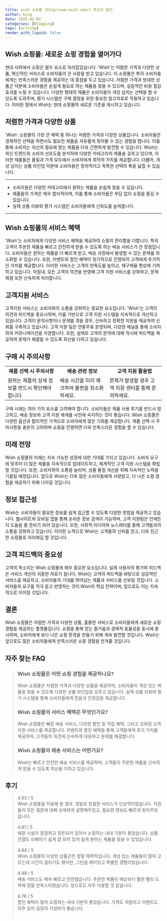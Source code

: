 ```yaml
---
title: wish 쇼핑몰 (http//www.wish.com/) 최고의 할인
author: bing
date: 2025-02-03
categories: [Blogging]
tags: [writing]
render_with_liquid: false
---
```



<h2 id='쇼핑몰_별미'>Wish 쇼핑몰: 새로운 쇼핑 경험을 열어가다</h2>

<p>현대 사회에서 쇼핑은 필수 요소로 자리잡았습니다. 'Wish'는 저렴한 가격과 다양한 상품, 혁신적인 서비스로 소비자들의 큰 사랑을 받고 있습니다. 이 쇼핑몰은 특히 소비자들에게는 만족스러운 경험을 제공하는 데 중점을 두고 있습니다. 저렴한 가격과 방대한 상품군 덕분에 소비자들은 손쉽게 필요로 하는 제품을 찾을 수 있으며, 실질적인 비용 절감 효과를 누릴 수 있습니다. 다양한 형태의 제품은 소비자들이 개성 넘치는 선택을 할 수 있도록 도와주며, 평가 시스템은 구매 결정을 위한 중요한 참고자료로 작용하고 있습니다. 이러한 점에서 Wish는 현대 쇼핑몰의 새로운 기준을 제시하고 있습니다.</p>

<h2 id='저렴한_가격과_다양한_상품'>저렴한 가격과 다양한 상품</h2>

<p>'Wish' 쇼핑몰의 가장 큰 매력 중 하나는 저렴한 가격과 다양한 상품입니다. 소비자들은 경제적인 선택을 하면서도 필요한 제품을 자유롭게 찾아볼 수 있는 경험을 합니다. 이를 통해 소비자는 자신의 필요에 맞는 제품을 더욱 간편하게 발견할 수 있습니다. Wish는 최신 트렌드와 소비자 선호도를 분석하여 다양한 카테고리의 제품을 갖추고 있으며, 이러한 제품들은 품질과 가격 모두에서 소비자에게 최적의 가치를 제공합니다. 더불어, 개성 넘치는 상품 라인업 덕분에 소비자들은 창의적이고 독특한 선택의 폭을 넓힐 수 있습니다. </p>

<hr />

<ul>
    <li>소비자들은 다양한 카테고리에서 원하는 제품을 손쉽게 찾을 수 있습니다.</li>
    <li>제품들의 가격은 매우 합리적이며, 이를 통해 소비자들은 부담 없이 쇼핑을 즐길 수 있습니다.</li>
    <li>실제 상품 리뷰와 평가 시스템은 소비자들에게 신뢰도를 높여줍니다.</li>
</ul>

<hr />

<h2 id='서비스_혜택'>Wish 쇼핑몰의 서비스 혜택</h2>

<p>'Wish'는 소비자에게 다양한 서비스 혜택을 제공하여 쇼핑의 편리함을 더합니다. 특히 고객이 주문한 제품을 빠르고 안전하게 받을 수 있도록 하는 배송 서비스가 큰 장점입니다. 소비자들은 원하는 제품을 더 빠르게 받고, 배송 과정에서 발생할 수 있는 문제를 최소화할 수 있습니다. 또한, 이벤트와 할인 혜택이 정기적으로 진행되어 고객에게 추가적인 가치를 제공합니다. 이러한 서비스는 고객의 만족도를 높이고, 재구매율 향상에 기여하고 있습니다. 마침내, 모든 고객의 의견을 반영해 고객 지원 서비스를 강화하고, 문제 해결 또한 신속하게 처리합니다.</p>

<h2 id='고객지원서비스'>고객지원 서비스</h2>

<p>고객지원 서비스는 소비자와의 소통을 강화하는 중요한 요소입니다. 'Wish'는 고객의 의견과 피드백을 중요시하며, 이를 기반으로 고객 지원 시스템을 지속적으로 개선하고 있습니다. 고객이 문의사항이나 문제를 겪을 경우, 신속하고 정확한 지원을 제공하여 신뢰를 구축하고 있습니다. 고객 지원 팀은 연중무휴 운영되며, 다양한 채널을 통해 소비자와의 커뮤니케이션을 지원합니다. 또한, 실제로 고객의 문의에 대해 적시에 피드백을 제공하여 문제가 해결될 수 있도록 최선을 다하고 있습니다.</p>

<h2 id='주의사항'>구매 시 주의사항</h2>

<table>
    <tr>
        <td style="text-align: center; height: 17px;"><b>제품 선택 시 주의사항</b></td>
        <td style="text-align: center; height: 17px;"><b>배송 관련 정보</b></td>
        <td style="text-align: center; height: 17px;"><b>고객 지원 활용법</b></td>
    </tr>
    <tr>
        <td>원하는 제품의 상세 정보를 반드시 확인해야 합니다.</td>
        <td>배송 시간을 미리 체크하여 불편을 최소화하세요.</td>
        <td>문제가 발생할 경우 고객 지원 센터를 통해 문의하세요.</td>
    </tr>
</table>

<p>구매 시에는 여러 가지 요소를 고려해야 합니다. 소비자들은 제품 사용 후기를 반드시 참고하고, 배송 정보와 고객 지원 체계를 사전에 숙지하는 것이 좋습니다. Wish 쇼핑몰은 다양한 옵션과 합리적인 가격으로 소비자에게 많은 기회를 제공합니다. 제품 선택 시 주의사항을 충분히 고려하며 쇼핑을 진행하면 더욱 만족스러운 경험을 할 수 있습니다.</p>

<h2 id='미래_전망'>미래 전망</h2>

<p>Wish 쇼핑몰의 미래는 지속 가능한 성장에 대한 기대를 가지고 있습니다. 소비자 요구에 맞추어 더 많은 제품을 지속적으로 업데이트하고, 체계적인 고객 지원 시스템을 확립할 것입니다. 또한, 소비자와의 소통을 늘리며, 상품 품질 개선을 위해 지속적인 노력을 기울일 예정입니다. 앞으로 Wish는 더욱 많은 소비자들에게 사랑받고, 더 나은 쇼핑 경험을 제공하기 위해 나아갈 것입니다.</p>

<h2 id='정보_접근성'>정보 접근성</h2>

<p>Wish는 소비자들이 필요한 정보를 쉽게 접근할 수 있도록 다양한 방법을 제공하고 있습니다. 웹사이트와 모바일 앱을 통해 손쉬운 정보 검색이 가능하며, 고객 지원팀은 언제든지 도움을 줄 준비가 되어 있습니다. 또한, 사회적 미디어와 뉴스레터를 통해 고객들과의 소통을 강화하고 있습니다. 이러한 노력으로 Wish는 고객들의 신뢰를 얻고, 더욱 친근한 쇼핑몰로 자리매김 할 것입니다.</p>

<h2 id='고객_피드백'>고객 피드백의 중요성</h2>

<p>고객의 목소리는 Wish 쇼핑몰에 매우 중요한 요소입니다. 실제 사용자의 평가와 피드백은 서비스 개선의 귀중한 자료가 됩니다. Wish는 고객의 피드백을 바탕으로 성공적인 서비스를 제공하고, 소비자들의 기대를 뛰어넘는 제품과 서비스를 선보일 것입니다. 소비자들의 요구를 적극 듣고 반영하는 것이 Wish의 핵심 전략이며, 앞으로도 이는 지속적으로 이어질 것입니다.</p>

<h2 id='결론'>결론</h2>

<p>Wish 쇼핑몰은 저렴한 가격과 다양한 상품, 훌륭한 서비스로 소비자들에게 새로운 쇼핑 경험을 제공하는 플랫폼입니다. 쇼핑을 통해 얻는 즐거움과 경제적 효율성을 동시에 중시하며, 소비자에게 보다 나은 쇼핑 환경을 만들기 위해 계속 발전할 것입니다. Wish는 앞으로도 많은 소비자들에게 만족스러운 쇼핑 경험을 안겨줄 것입니다.</p>


<h2 id='자주_찾는_FAQ'>자주 찾는 FAQ</h2>
<div itemscope="" itemtype="https://schema.org/FAQPage"> 
<blockquote> 
<div itemscope="" itemprop="mainEntity" itemtype="https://schema.org/Question"> 
<h3 itemprop="name">Wish 쇼핑몰은 어떤 쇼핑 경험을 제공하나요?</h3> 
<div itemscope="" itemprop="acceptedAnswer" itemtype="https://schema.org/Answer"> 
<span itemprop="text"> 
<p>Wish 쇼핑몰은 저렴한 가격과 다양한 상품을 제공하며, 소비자들이 개성 있는 제품을 찾을 수 있도록 다양한 상품 라인업을 갖추고 있습니다. 실제 상품 리뷰와 평가 시스템을 통해 소비자들에게 믿음과 안정감을 제공합니다.</p> 
</span> 
</div> 
</div> 

<div itemscope="" itemprop="mainEntity" itemtype="https://schema.org/Question"> 
<h3 itemprop="name">Wish 쇼핑몰의 서비스 혜택은 무엇인가요?</h3> 
<div itemscope="" itemprop="acceptedAnswer" itemtype="https://schema.org/Answer"> 
<span itemprop="text"> 
<p>Wish 쇼핑몰은 빠른 배송 서비스, 다양한 할인 및 적립 혜택, 그리고 강화된 고객 지원 서비스를 제공합니다. 이벤트와 할인 혜택을 통해 고객들에게 추가 가치를 제공하며, 고객들의 의견에 신속하게 대응하고 문제를 해결합니다.</p> 
</span> 
</div> 
</div> 

<div itemscope="" itemprop="mainEntity" itemtype="https://schema.org/Question"> 
<h3 itemprop="name">Wish 쇼핑몰의 배송 서비스는 어떤가요?</h3> 
<div itemscope="" itemprop="acceptedAnswer" itemtype="https://schema.org/Answer"> 
<span itemprop="text"> 
<p>Wish는 빠르고 안전한 배송 서비스를 제공하며, 고객들이 주문한 제품을 신속하게 받을 수 있도록 최선을 다하고 있습니다.</p> 
</span> 
</div> 
</div> 

</blockquote> 
</div>
<h2 id='후기'>후기</h2>
<div itemscope itemtype="https://schema.org/Product">
  <blockquote>
  <div itemprop="review" itemscope itemtype="https://schema.org/Review">
      <div itemprop="reviewRating" itemscope itemtype="https://schema.org/Rating"> <span itemprop="ratingValue">4.93</span> / <span itemprop="bestRating">5</span> </div>
      <span itemprop="reviewBody">Wish 쇼핑몰을 이용해 본 결과, 정말로 친절한 서비스가 인상적이었습니다. 직원들이 모든 질문에 대해 상세하게 설명해주었고, 필요한 정보도 빠르게 찾아주었습니다.</span>
  </div>
  <br>
  <div itemprop="review" itemscope itemtype="https://schema.org/Review">
      <div itemprop="reviewRating" itemscope itemtype="https://schema.org/Rating"> <span itemprop="ratingValue">4.81</span> / <span itemprop="bestRating">5</span> </div>
      <span itemprop="reviewBody">매장 시설이 깔끔하고 정돈되어 있어서 쇼핑하는 내내 기분이 좋았습니다. 상품 진열도 이해하기 쉽게 잘 되어 있어 쉽게 원하는 제품을 찾을 수 있었습니다.</span>
  </div>
  <br>
  <div itemprop="review" itemscope itemtype="https://schema.org/Review">
      <div itemprop="reviewRating" itemscope itemtype="https://schema.org/Rating"> <span itemprop="ratingValue">4.84</span> / <span itemprop="bestRating">5</span> </div>
      <span itemprop="reviewBody">Wish 쇼핑몰의 다양한 상품군은 정말 매력적입니다. 개성 있는 제품들이 많아 고르는데 시간이 걸리기도 했지만, 그만큼 재미있고 특별한 경험이었습니다.</span>
  </div>
  <br>
  <div itemprop="review" itemscope itemtype="https://schema.org/Review">
      <div itemprop="reviewRating" itemscope itemtype="https://schema.org/Rating"> <span itemprop="ratingValue">4.99</span> / <span itemprop="bestRating">5</span> </div>
      <span itemprop="reviewBody">배송 서비스도 매우 빠르고 안전했습니다. 주문한 제품이 예상보다 훨씬 빨리 도착해 정말 만족스러웠습니다. 앞으로도 자주 이용할 것 같습니다.</span>
  </div>
  <br>
  <div itemprop="review" itemscope itemtype="https://schema.org/Review">
      <div itemprop="reviewRating" itemscope itemtype="https://schema.org/Rating"> <span itemprop="ratingValue">4.76</span> / <span itemprop="bestRating">5</span> </div>
      <span itemprop="reviewBody">할인 혜택이 많아 쇼핑하는 내내 기분이 좋았습니다. 가격도 저렴하고 이벤트도 자주 있어 굉장히 가성비가 좋습니다.</span>
  </div>
  <br>
  </blockquote>
</div>

